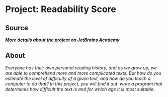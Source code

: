 # Project: Readability Score

## Source
 ***More details about the [project](https://hyperskill.org/projects/39) on [JetBrains Academy](https://hyperskill.org)***
 
## About
 *Everyone has their own personal reading history, and as we grow up, we are able to comprehend more and more complicated texts. But how do you estimate the level of difficulty of a given text, and how do you teach a computer to do that? In this project, you will find it out: write a program that determines how difficult the text is and for which age it is most suitable.*
